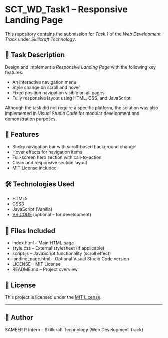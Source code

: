 # SCT_WD_Task1 – Responsive Landing Page

This repository contains the submission for *Task 1* of the *Web Development Track* under *Skillcraft Technology*.

## 📌 Task Description
Design and implement a *Responsive Landing Page* with the following key features:
- An interactive navigation menu
- Style change on scroll and hover
- Fixed position navigation visible on all pages
- Fully responsive layout using HTML, CSS, and JavaScript

Although the task did not require a specific platform, the solution was also implemented in *Visual Studio Code* for modular development and demonstration purposes.

## 🚀 Features
- Sticky navigation bar with scroll-based background change
- Hover effects for navigation items
- Full-screen hero section with call-to-action
- Clean and responsive section layout
- MIT License included

## 🛠 Technologies Used
- HTML5  
- CSS3  
- JavaScript (Vanilla)  
- [VS CODE](https://code.visualstudio.com) (optional – for development)

## 📁 Files Included
- index.html – Main HTML page  
- style.css – External stylesheet (if applicable)  
- script.js – JavaScript functionality (scroll effect)  
- landing_page.html – Optional Visual Studio Code version  
- LICENSE – MIT License  
- README.md – Project overview

## 🧾 License
This project is licensed under the [MIT License](LICENSE).

---

## 👤 Author
SAMEER R
Intern – Skillcraft Technology (Web Development Track)
